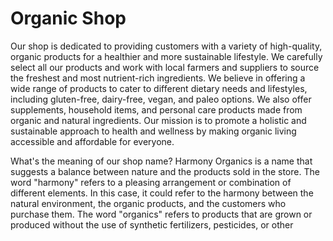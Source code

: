 ﻿# Organic Shop
 
Our shop is dedicated to providing customers with a variety of high-quality, organic products for a healthier and more sustainable lifestyle. We carefully select all our products and work with local farmers and suppliers to source the freshest and most nutrient-rich ingredients. We believe in offering a wide range of products to cater to different dietary needs and lifestyles, including gluten-free, dairy-free, vegan, and paleo options. We also offer supplements, household items, and personal care products made from organic and natural ingredients. Our mission is to promote a holistic and sustainable approach to health and wellness by making organic living accessible and affordable for everyone.

What's the meaning of our shop name? Harmony Organics is a name that suggests a balance between nature and the products sold in the store. The word "harmony" refers to a pleasing arrangement or combination of different elements. In this case, it could refer to the harmony between the natural environment, the organic products, and the customers who purchase them. The word "organics" refers to products that are grown or produced without the use of synthetic fertilizers, pesticides, or other

